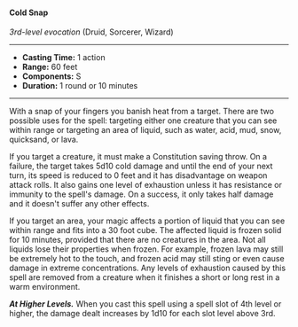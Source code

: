 #### Cold Snap
*3rd-level evocation* (Druid, Sorcerer, Wizard)
___
- **Casting Time:** 1 action 
- **Range:** 60 feet 
- **Components:** S 
- **Duration:** 1 round or 10 minutes 
---
With a snap of your fingers you banish heat from a target. There are two possible uses for the spell: targeting either one creature that you can see within range or targeting an area of liquid, such as water, acid, mud, snow, quicksand, or lava. 

If you target a creature, it must make a Constitution saving throw. On a failure, the target takes 5d10 cold damage and until the end of your next turn, its speed is reduced to 0 feet and it has disadvantage on weapon attack rolls. It also gains one level of exhaustion unless it has resistance or immunity to the spell's damage. On a success, it only takes half damage and it doesn't suffer any other effects. 

If you target an area, your magic affects a portion of liquid that you can see within range and fits into a 30 foot cube. The affected liquid is frozen solid for 10 minutes, provided that there are no creatures in the area. Not all liquids lose their properties when frozen. For example, frozen lava may still be extremely hot to the touch, and frozen acid may still sting or even cause damage in extreme concentrations. Any levels of exhaustion caused by this spell are removed from a creature when it finishes a short or long rest in a warm environment. 

***At Higher Levels.*** When you cast this spell using a spell slot of 4th level or higher, the damage dealt increases by 1d10 for each slot level above 3rd.
